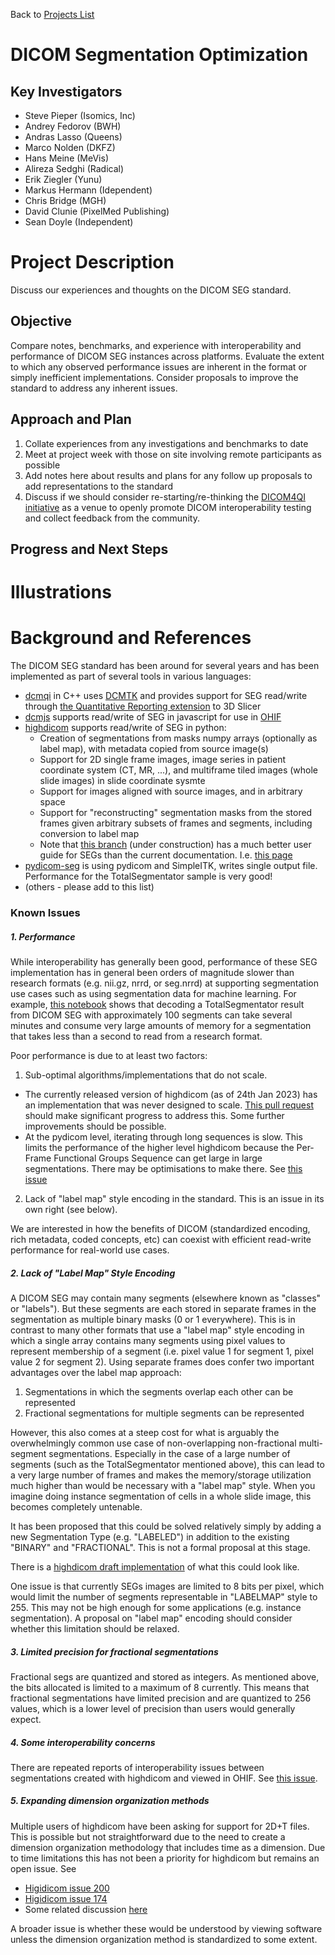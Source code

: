 Back to [Projects List](../../README.md#ProjectsList)

# DICOM Segmentation Optimization

## Key Investigators

- Steve Pieper (Isomics, Inc)
- Andrey Fedorov (BWH)
- Andras Lasso (Queens)
- Marco Nolden (DKFZ)
- Hans Meine (MeVis)
- Alireza Sedghi (Radical)
- Erik Ziegler (Yunu)
- Markus Hermann (Idependent)
- Chris Bridge (MGH)
- David Clunie (PixelMed Publishing)
- Sean Doyle (Independent)

# Project Description

Discuss our experiences and thoughts on the DICOM SEG standard.

## Objective

Compare notes, benchmarks, and experience with interoperability and performance of DICOM SEG instances across platforms.
Evaluate the extent to which any observed performance issues are inherent in the format or simply inefficient implementations.
Consider proposals to improve the standard to address any inherent issues.

## Approach and Plan

1. Collate experiences from any investigations and benchmarks to date
2. Meet at project week with those on site involving remote participants as possible
3. Add notes here about results and plans for any follow up proposals to add representations to the standard
4. Discuss if we should consider re-starting/re-thinking the [DICOM4QI initiative](https://dicom4qi.readthedocs.io/en/latest/) as a venue to openly promote DICOM interoperability testing and collect feedback from the community. 

## Progress and Next Steps


# Illustrations

# Background and References

The DICOM SEG standard has been around for several years and has been implemented as part of several tools in various languages:
* [dcmqi](https://github.com/QIICR/dcmqi) in C++ uses [DCMTK]([url](https://dicom.offis.de/dcmtk.php.en)) and provides support for SEG read/write through [the Quantitative Reporting extension](https://github.com/QIICR/QuantitativeReporting) to 3D Slicer
* [dcmjs](https://github.com/dcmjs-org/dcmjs) supports read/write of SEG in javascript for use in [OHIF](https://ohif.org/)
* [highdicom](https://github.com/ImagingDataCommons/highdicom) supports read/write of SEG in python:
  - Creation of segmentations from masks numpy arrays (optionally as label map), with metadata copied from source image(s)
  - Support for 2D single frame images, image series in patient coordinate system (CT, MR, ...), and multiframe tiled images (whole slide images) in slide coordinate sysmte
  - Support for images aligned with source images, and in arbitrary space
  - Support for "reconstructing" segmentation masks from the stored frames given arbitrary subsets of frames and segments, including conversion to label map
  - Note that [this branch](https://github.com/ImagingDataCommons/highdicom/tree/docs/seg_explanation)
    (under construction) has a much better user guide for SEGs than the current
    documentation. I.e. [this page](https://github.com/ImagingDataCommons/highdicom/blob/docs/seg_explanation/docs/seg.rst)
* [pydicom-seg](https://github.com/razorx89/pydicom-seg) is using pydicom and SimpleITK, writes single output file. Performance for the TotalSegmentator sample is very good!
* (others - please add to this list)

### Known Issues

##### 1. Performance

While interoperability has generally been good, performance of these SEG
implementation has in general been orders of magnitude slower than research
formats (e.g. nii.gz, nrrd, or seg.nrrd) at supporting segmentation use cases
such as using segmentation data for machine learning.  For example, [this
notebook](https://colab.research.google.com/drive/1ZLqJwDIO1XKnnjOzClkSq8RIawm3sp9M)
shows that decoding a TotalSegmentator result from DICOM SEG with approximately
100 segments can take several minutes and consume very large amounts of memory
for a segmentation that takes less than a second to read from a research
format.

Poor performance is due to at least two factors:
1. Sub-optimal algorithms/implementations that do not scale.
  - The currently released version of highdicom (as of 24th Jan 2023) has an
    implementation that was never designed to scale. [This pull
    request](https://github.com/ImagingDataCommons/highdicom/pull/208) should
    make significant progress to address this. Some further improvements should
    be possible.
  - At the pydicom level, iterating through long sequences is slow.
    This limits the performance of the higher level highdicom because the
    Per-Frame Functional Groups Sequence can get large in large segmentations.
    There may be optimisations to make there. See [this
    issue](https://github.com/pydicom/pydicom/issues/1728)
2. Lack of "label map" style encoding in the standard. This is an issue in its
   own right (see below).

We are interested in how the benefits of DICOM (standardized encoding, rich
metadata, coded concepts, etc) can coexist with efficient read-write
performance for real-world use cases.

##### 2. Lack of "Label Map" Style Encoding

A DICOM SEG may contain many segments (elsewhere known as "classes" or
"labels"). But these segments are each stored in separate frames in the
segmentation as multiple binary masks (0 or 1 everywhere). This is in contrast
to many other formats that use a "label map" style encoding in which a single
array contains many segments using pixel values to represent membership of a
segment (i.e. pixel value 1 for segment 1, pixel value 2 for segment 2). Using
separate frames does confer two important advantages over the label map
approach:

1. Segmentations in which the segments overlap each other can be represented
2. Fractional segmentations for multiple segments can be represented

However, this also comes at a steep cost for what is arguably the
overwhelmingly common use case of non-overlapping non-fractional multi-segment
segmentations. Especially in the case of a large number of segments (such as
the TotalSegmentator mentioned above), this can lead to a very large number of
frames and makes the memory/storage utilization much higher than would be
necessary with a "label map" style. When you imagine doing instance
segmentation of cells in a whole slide image, this becomes completely untenable.

It has been proposed that this could be solved relatively simply by
adding a new Segmentation Type (e.g. "LABELED") in addition to the existing
"BINARY" and "FRACTIONAL". This is not a formal proposal at this stage.

There is a [highdicom draft
implementation](https://github.com/ImagingDataCommons/highdicom/pull/184) of
what this could look like.

One issue is that currently SEGs images are limited to 8 bits per pixel, which
would limit the number of segments representable in "LABELMAP" style to 255.
This may not be high enough for some applications (e.g. instance segmentation).
A proposal on "label map" encoding should consider whether this limitation
should be relaxed.

##### 3. Limited precision for fractional segmentations

Fractional segs are quantized and stored as integers. As mentioned above, the
bits allocated is limited to a maximum of 8 currently. This means that
fractional segmentations have limited precision and are quantized to 256
values, which is a lower level of precision than users would generally expect.

##### 4. Some interoperability concerns

There are repeated reports of interoperability issues between segmentations
created with highdicom and viewed in OHIF. See [this
issue](https://github.com/OHIF/Viewers/issues/2833).

##### 5. Expanding dimension organization methods

Multiple users of highdicom have been asking for support for 2D+T files. This
is possible but not straightforward due to the need to create a dimension
organization methodology that includes time as a dimension. Due to time
limitations this has not been a priority for highdicom but remains an open
issue. See

- [Higidicom issue 200](https://github.com/ImagingDataCommons/highdicom/issues/200)
- [Higidicom issue 174](https://github.com/ImagingDataCommons/highdicom/issues/174)
- Some related discussion [here](https://github.com/ImagingDataCommons/highdicom/issues/159)

A broader issue is whether these would be understood by viewing software unless
the dimension organization method is standardized to some extent.
